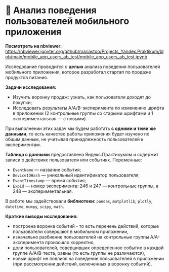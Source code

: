 # 📱 Анализ поведения пользователей мобильного приложения

**Посмотреть на nbviewer**: https://nbviewer.jupyter.org/github/mariastoo/Projects_Yandex.Praktikum/blob/main/mobile_app_users_ab_test/mobile_app_users_ab_test.ipynb

Исследование проводится с **целью** анализа поведения пользователей мобильного приложения, которое разработал стартап по продаже продуктов питания.

**Задачи исследования:**

- Изучить воронку продаж: узнать, как пользователи доходят до покупки;
- Исследовать результаты A/A/B-эксперимента по изменению шрифта в приложении (2 контрольные группы со старыми шрифтами и 1 экспериментальная — с новыми). 

При выполнении этих задач мы будем работать **с одними и теми же данными**, то есть качество работы приложения будет изучено по общим данным, не учитывая принадлежность пользователей к экспериментам.

**Таблица с данными** предоставлена Яндекс.Практикумом и содержит записи о действиях пользователя или событиях. Переменные: 
- `EventName` — название события;
- `DeviceIDHash` — уникальный идентификатор пользователя;
- `EventTimestamp` — время события;
- `ExpId` — номер эксперимента: 246 и 247 — контрольные группы, а 248 — экспериментальная.

В работе мы задействовали **библиотеки**: `pandas`, `matplotlib`, `plotly`, `datetime`, `numpy`, `scipy`, `math`.

**Краткие выводы исследования:**
- построена воронка событий - то есть перечень действий, которые пользователи совершают в мобильном приложении,
- изначально разбиение пользователей на контрольные группы А/А-эксперимента произошло корректно, 
- доли пользователей, совершивших определенное событие в каждой группе A/A/B-теста, равны (то есть группы не различаются),
- новый шрифт не повлиял на поведение пользователей в приложении (при рассмотрении действий, включенных в воронку событий).